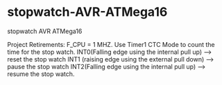 # stopwatch-AVR-ATMega16
stopwatch AVR ATMega16

Project Retirements:
F_CPU = 1 MHZ. 
Use Timer1 CTC Mode to count the time for the stop watch.
INT0(Falling edge using the internal pull up) --> reset the stop watch 
INT1 (raising edge using the external pull down) --> pause the stop watch 
INT2(Falling edge using the internal pull up) --> resume the stop watch. 
